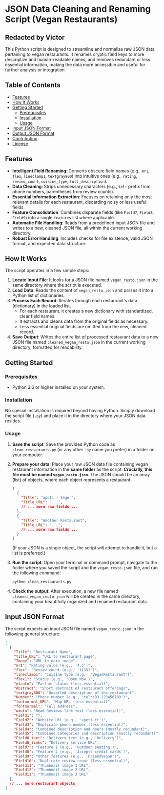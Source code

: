 # JSON Data Cleaning and Renaming Script (Vegan Restaurants)

## Redacted by Victor

This Python script is designed to streamline and normalize raw JSON data pertaining to vegan restaurants. It renames cryptic field keys to more descriptive and human-readable names, and removes redundant or less essential information, making the data more accessible and useful for further analysis or integration.

## Table of Contents

- [Features](#features)
- [How It Works](#how-it-works)
- [Getting Started](#getting-started)
  - [Prerequisites](#prerequisites)
  - [Installation](#installation)
  - [Usage](#usage)
- [Input JSON Format](#input-json-format)
- [Output JSON Format](#output-json-format)
- [Contribution](#contribution)
- [License](#license)

## Features

* **Intelligent Field Renaming**: Converts obscure field names (e.g., `mr1`, `flex`, `lineclamp1`, `textgray800`) into intuitive ones (e.g., `rating`, `review_count`, `cuisine_type`, `full_description`).
* **Data Cleaning**: Strips unnecessary characters (e.g., `tel:` prefix from phone numbers, parentheses from review counts).
* **Essential Information Extraction**: Focuses on retaining only the most relevant details for each restaurant, discarding noisy or less useful fields.
* **Feature Consolidation**: Combines disparate fields (like `Field7`, `Field8`, `Field9`) into a single `features` list where applicable.
* **Automatic File Handling**: Reads from a predefined input JSON file and writes to a new, cleaned JSON file, all within the current working directory.
* **Robust Error Handling**: Includes checks for file existence, valid JSON format, and expected data structure.

## How It Works

The script operates in a few simple steps:

1.  **Locate Input File**: It looks for a JSON file named `vegan_resto.json` in the same directory where the script is executed.
2.  **Load Data**: Reads the content of `vegan_resto.json` and parses it into a Python list of dictionaries.
3.  **Process Each Record**: Iterates through each restaurant's data (dictionary) in the loaded list.
    * For each restaurant, it creates a new dictionary with standardized, clear field names.
    * It extracts and cleans data from the original fields as necessary.
    * Less essential original fields are omitted from the new, cleaned record.
4.  **Save Output**: Writes the entire list of processed restaurant data to a new JSON file named `cleaned_vegan_resto.json` in the current working directory, formatted for readability.

## Getting Started

### Prerequisites

* Python 3.6 or higher installed on your system.

### Installation

No special installation is required beyond having Python. Simply download the script file (`.py`) and place it in the directory where your JSON data resides.

### Usage

1.  **Save the script**: Save the provided Python code as `clean_restaurants.py` (or any other `.py` name you prefer) in a folder on your computer.
2.  **Prepare your data**: Place your raw JSON data file containing vegan restaurant information in the **same folder** as the script. **Crucially, this file must be named `vegan_resto.json`**. The JSON should be an array (list) of objects, where each object represents a restaurant.
    ```json
    [
      {
        "Title": "apeti - Ségur",
        "Title_URL": "...",
        // ... more raw fields ...
      },
      {
        "Title": "Another Restaurant",
        "Title_URL": "...",
        // ... more raw fields ...
      }
    ]
    ```
    (If your JSON is a single object, the script will attempt to handle it, but a list is preferred.)
3.  **Run the script**: Open your terminal or command prompt, navigate to the folder where you saved the script and the `vegan_resto.json` file, and run the following command:

    ```bash
    python clean_restaurants.py
    ```
4.  **Check the output**: After execution, a new file named `cleaned_vegan_resto.json` will be created in the same directory, containing your beautifully organized and renamed restaurant data.

## Input JSON Format

The script expects an input JSON file named `vegan_resto.json` in the following general structure:

```json
[
  {
    "Title": "Restaurant Name",
    "Title_URL": "URL to restaurant page",
    "Image": "URL to main image",
    "mr1": "Rating value (e.g., '4.5')",
    "flex": "Review count (e.g., '(135)')",
    "lineclamp1": "Cuisine type (e.g., 'VeganRestaurant')",
    "flex1": "Status (e.g., 'Open Now')",
    "mlauto": "Partner status (less essential)",
    "Abstract": "Short abstract of restaurant offerings",
    "textgray800": "Detailed description of the restaurant",
    "Number": "Phone number (e.g., 'tel:+33-123456789')",
    "fontnormal_URL": "Map URL (less essential)",
    "fontnormal": "Full address",
    "wauto": "Read Reviews link text (less essential)",
    "Field1": "",
    "Field2": "Website URL (e.g., 'apeti.fr')",
    "Field3": "Duplicate phone number (less essential)",
    "Field4": "Combined description and hours (mostly redundant)",
    "Field5": "Combined categories and description (mostly redundant)",
    "Field6_text": "Delivery text (e.g., 'Delivery')",
    "Field6_links": "Delivery service URL",
    "Field7": "Feature 1 (e.g., 'Outdoor seating')",
    "Field8": "Feature 2 (e.g., 'Accepts credit cards')",
    "Field9": "Other features (e.g., 'FriendVegan')",
    "Field10": "Duplicate review count (less essential)",
    "Field11": "Thumbnail image 1 URL",
    "Field12": "Thumbnail image 2 URL",
    "Field13": "Thumbnail image 3 URL"
  },
  // ... more restaurant objects
]
